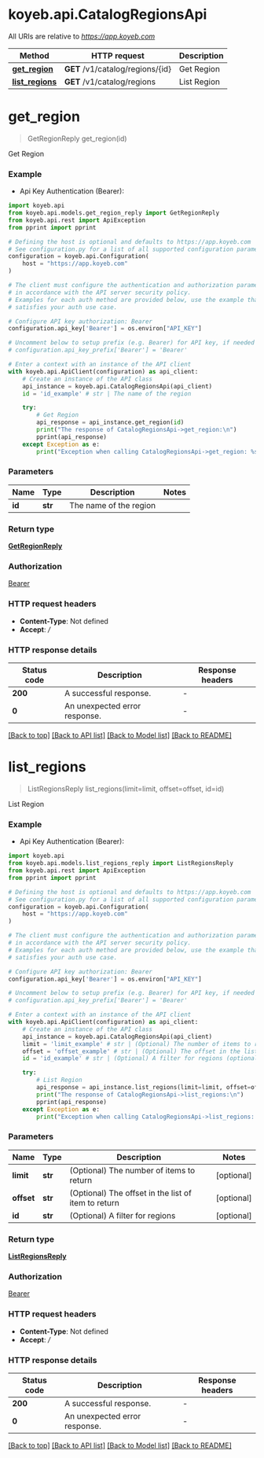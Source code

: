 # koyeb.api.CatalogRegionsApi

All URIs are relative to *https://app.koyeb.com*

Method | HTTP request | Description
------------- | ------------- | -------------
[**get_region**](CatalogRegionsApi.md#get_region) | **GET** /v1/catalog/regions/{id} | Get Region
[**list_regions**](CatalogRegionsApi.md#list_regions) | **GET** /v1/catalog/regions | List Region


# **get_region**
> GetRegionReply get_region(id)

Get Region

### Example

* Api Key Authentication (Bearer):

```python
import koyeb.api
from koyeb.api.models.get_region_reply import GetRegionReply
from koyeb.api.rest import ApiException
from pprint import pprint

# Defining the host is optional and defaults to https://app.koyeb.com
# See configuration.py for a list of all supported configuration parameters.
configuration = koyeb.api.Configuration(
    host = "https://app.koyeb.com"
)

# The client must configure the authentication and authorization parameters
# in accordance with the API server security policy.
# Examples for each auth method are provided below, use the example that
# satisfies your auth use case.

# Configure API key authorization: Bearer
configuration.api_key['Bearer'] = os.environ["API_KEY"]

# Uncomment below to setup prefix (e.g. Bearer) for API key, if needed
# configuration.api_key_prefix['Bearer'] = 'Bearer'

# Enter a context with an instance of the API client
with koyeb.api.ApiClient(configuration) as api_client:
    # Create an instance of the API class
    api_instance = koyeb.api.CatalogRegionsApi(api_client)
    id = 'id_example' # str | The name of the region

    try:
        # Get Region
        api_response = api_instance.get_region(id)
        print("The response of CatalogRegionsApi->get_region:\n")
        pprint(api_response)
    except Exception as e:
        print("Exception when calling CatalogRegionsApi->get_region: %s\n" % e)
```



### Parameters


Name | Type | Description  | Notes
------------- | ------------- | ------------- | -------------
 **id** | **str**| The name of the region | 

### Return type

[**GetRegionReply**](GetRegionReply.md)

### Authorization

[Bearer](../README.md#Bearer)

### HTTP request headers

 - **Content-Type**: Not defined
 - **Accept**: */*

### HTTP response details

| Status code | Description | Response headers |
|-------------|-------------|------------------|
**200** | A successful response. |  -  |
**0** | An unexpected error response. |  -  |

[[Back to top]](#) [[Back to API list]](../README.md#documentation-for-api-endpoints) [[Back to Model list]](../README.md#documentation-for-models) [[Back to README]](../README.md)

# **list_regions**
> ListRegionsReply list_regions(limit=limit, offset=offset, id=id)

List Region

### Example

* Api Key Authentication (Bearer):

```python
import koyeb.api
from koyeb.api.models.list_regions_reply import ListRegionsReply
from koyeb.api.rest import ApiException
from pprint import pprint

# Defining the host is optional and defaults to https://app.koyeb.com
# See configuration.py for a list of all supported configuration parameters.
configuration = koyeb.api.Configuration(
    host = "https://app.koyeb.com"
)

# The client must configure the authentication and authorization parameters
# in accordance with the API server security policy.
# Examples for each auth method are provided below, use the example that
# satisfies your auth use case.

# Configure API key authorization: Bearer
configuration.api_key['Bearer'] = os.environ["API_KEY"]

# Uncomment below to setup prefix (e.g. Bearer) for API key, if needed
# configuration.api_key_prefix['Bearer'] = 'Bearer'

# Enter a context with an instance of the API client
with koyeb.api.ApiClient(configuration) as api_client:
    # Create an instance of the API class
    api_instance = koyeb.api.CatalogRegionsApi(api_client)
    limit = 'limit_example' # str | (Optional) The number of items to return (optional)
    offset = 'offset_example' # str | (Optional) The offset in the list of item to return (optional)
    id = 'id_example' # str | (Optional) A filter for regions (optional)

    try:
        # List Region
        api_response = api_instance.list_regions(limit=limit, offset=offset, id=id)
        print("The response of CatalogRegionsApi->list_regions:\n")
        pprint(api_response)
    except Exception as e:
        print("Exception when calling CatalogRegionsApi->list_regions: %s\n" % e)
```



### Parameters


Name | Type | Description  | Notes
------------- | ------------- | ------------- | -------------
 **limit** | **str**| (Optional) The number of items to return | [optional] 
 **offset** | **str**| (Optional) The offset in the list of item to return | [optional] 
 **id** | **str**| (Optional) A filter for regions | [optional] 

### Return type

[**ListRegionsReply**](ListRegionsReply.md)

### Authorization

[Bearer](../README.md#Bearer)

### HTTP request headers

 - **Content-Type**: Not defined
 - **Accept**: */*

### HTTP response details

| Status code | Description | Response headers |
|-------------|-------------|------------------|
**200** | A successful response. |  -  |
**0** | An unexpected error response. |  -  |

[[Back to top]](#) [[Back to API list]](../README.md#documentation-for-api-endpoints) [[Back to Model list]](../README.md#documentation-for-models) [[Back to README]](../README.md)

